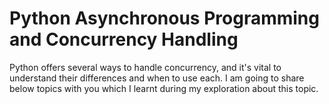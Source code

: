 # Python Asynchronous Programming and Concurrency Handling

Python offers several ways to handle concurrency, and it's vital to understand their differences and when to use each. I am going to share below topics with you which I learnt during my exploration about this topic. 



